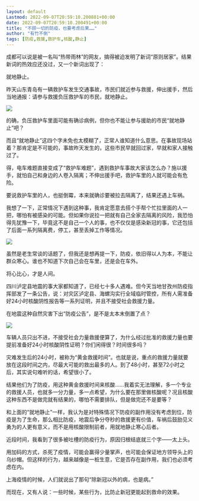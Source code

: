 ```yaml
---
layout: default
Lastmod: 2022-09-07T20:59:10.200801+00:00
date: 2022-09-07T20:59:10.200491+00:00
title: "不顾一切的防疫，也要考虑后果……"
author: "有竹不倒"
tags: [防疫,救援,救护车,核酸,静止]
---
```


成都可以说是被一名叫“热带雨林”的网友，搞得被迫发明了新词“原则居家”。结果新词的热效应还没过，又一个新词出现了：  

就地静止。  

昨天山东青岛有一辆救护车发生交通事故，市民们就近参与救援，伸出援手，然后当地通报：请参与救援负压救护车的市民，就地静止。

![](https://images.weserv.nl/?url=https%3A//mmbiz.qpic.cn/mmbiz_png/txC73sicDDx4UARRty83QEG2EYrWNUsn3SK6ict8maOfaECiaaMd2SoW8kKRJxEkrXoq3JIU5HtDG1ibytfWK9TQaQ/640%3Fwx_fmt%3Dpng)

的确，负压救护车里面可能有确诊病例，但你也不能让参与援助的市民“就地静止”吧？

而且“就地静止”这四个字未免也太模糊了，正常人谁知道什么意思。在事故现场站着？那肯定是不可能的，事故昨天发生的，这些市民早就回过家，早就和家人接触过了。

得，电车难题直接变成了“救护车难题”，遇到救护车事故大家该怎么办？施以援手，就怕自己和身边的人卷入隔离；不伸出援手吧，救护车里的人就可能会有危险。  

要说救护车里的人，也挺倒霉，本来就确诊要被拉去隔离了，结果还遇上车祸。

我想了一下，正常情况下遇到这种事，我肯定愿意去搭个手帮个忙拉里面的人一把，哪怕有被感染的可能。但如果你说拉一把就有自己全家去隔离的风险，我恐怕得先犹豫一下，毕竟这不是自己一个人的事，也不仅仅是感染新冠的事，它还包括了后面一系列隔离费，停工，甚至丢掉工作等情况。

![](https://images.weserv.nl/?url=https%3A//mmbiz.qpic.cn/mmbiz_png/txC73sicDDx4UARRty83QEG2EYrWNUsn3Dl5wxsgpTlmAO0IrMG6hicicP0aKtmtDF3fbsG6mk7XB3mvshd5snSCA/640%3Fwx_fmt%3Dpng)

虽然是老生常谈的话题了，但我还是想再提一下，防疫，依旧得以人为本，不能让群众寒心。谁也不知道下次自己会在车里，还是会在车外。

将心比心，才是人间。  

四川泸定县地震的事大家都知道了，已经七十多人遇难。但今天当地甘孜州防疫指挥部发了一条公告，说：对灾区泸定县、海螺沟实行全域临时管控，所有人需准备好24小时核酸阴性报告等一系列证明，并且不接受社会救援力量。  

在地震这种自然灾害下出“防疫公告”，是不是太本末倒置了点？

![](https://images.weserv.nl/?url=https%3A//mmbiz.qpic.cn/mmbiz_png/txC73sicDDx4UARRty83QEG2EYrWNUsn316le6XzEevplX12icsLYmES1icMGx1x2ic2UicU7tmSkS3uQY6Zp4b6J4A/640%3Fwx_fmt%3Dpng)

车辆人员只出不进，不接受社会力量救援便算了，为什么经过批准的救援力量也要提前准备好24小时核酸阴性证明？你们闲得很？时间很多吗？

灾难发生后的24小时，被称为“黄金救援时间”。也就是说，重点的救援力量就要放在这段时间之内，尽最大可能的救出最多的人。到了48小时，甚至72小时之后，其实说句难听的话，希望很小了。

结果他们为了防疫，用这种黄金救援时间来核酸……我着实无法理解，多一个专业的救援人员，也就多一分力量，多一点希望，为什么要在那里做核酸呢？况且核酸这种东西不是做完就有结果的，哪怕不需要排队，但是做完还不是要等？  

和上面的“就地静止”一样，我认为是对特殊情况下防疫的副作用没有考虑到位，防疫是为了生命，那么相比防疫，地震后争分夺秒的救援更有价值，车祸后鼓励见义勇为的人更有意义，而不是用核酸限制前者，用就地静止寒心后者。  

近段时间，我看到了很多被吐槽的防疫行为，原因归根结底就三个字——太上头。  

用加码的方式，杀死了疫情，可能会赢得少量掌声，也可能会保证地方领导头上的乌纱帽。但这样的行为，越来越像是一桩生意，它是否存在副作用，我们也必须考虑在内。

上海疫情的时候，人们就说出了那句“除新冠以外的病，也是病。”

而现在，又有人说：一些时候，某些行为，比防止新冠更能起到救命的效果。

